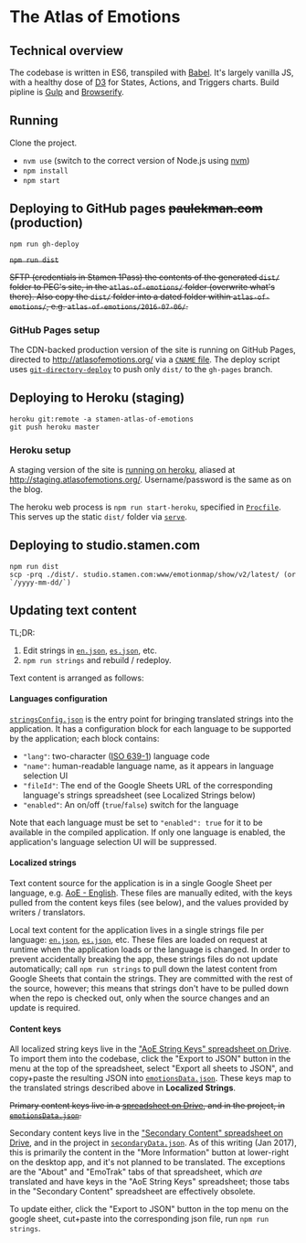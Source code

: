 # The Atlas of Emotions

## Technical overview

The codebase is written in ES6, transpiled with [Babel](https://babeljs.io/). It's largely vanilla JS, with a healthy dose of [D3](https://d3js.org/) for States, Actions, and Triggers charts. Build pipline is [Gulp](http://gulpjs.com/) and [Browserify](http://browserify.org/).


## Running

Clone the project.

- `nvm use` (switch to the correct version of Node.js using [nvm](https://github.com/creationix/nvm))
- `npm install`
- `npm start`

## Deploying to GitHub pages ~~paulekman.com~~ (production)

`npm run gh-deploy`

~~`npm run dist`~~

~~SFTP (credentials in Stamen 1Pass) the contents of the generated `dist/` folder to PEG's site, in the `atlas-of-emotions/` folder (overwrite what's there). Also copy the `dist/` folder into a dated folder within `atlas-of-emotions/`, e.g. `atlas-of-emotions/2016-07-06/`.~~


### GitHub Pages setup

The CDN-backed production version of the site is running on GitHub Pages, directed to http://atlasofemotions.org/ via a [`CNAME` file](https://github.com/stamen/atlas-of-emotions/blob/gh-pages/CNAME). The deploy script uses [`git-directory-deploy`](https://www.npmjs.com/package/git-directory-deploy) to push only `dist/` to the `gh-pages` branch.

## Deploying to Heroku (staging)

```
heroku git:remote -a stamen-atlas-of-emotions
git push heroku master
```

### Heroku setup

A staging version of the site is [running on heroku](http://stamen-atlas-of-emotions.herokuapp.com), aliased at http://staging.atlasofemotions.org/. Username/password is the same as on the blog.

The heroku web process is `npm run start-heroku`, specified in [`Procfile`](https://github.com/stamen/atlas-of-emotions/blob/master/Procfile). This serves up the static `dist/` folder via [`serve`](https://www.npmjs.com/package/serve).

## Deploying to studio.stamen.com

```
npm run dist
scp -prq ./dist/. studio.stamen.com:www/emotionmap/show/v2/latest/ (or `/yyyy-mm-dd/`)
```

## Updating text content

TL;DR:
1. Edit strings in [`en.json`](./static/strings/langs/es.json), [`es.json`](./static/strings/langs/es.json), etc.
2. `npm run strings` and rebuild / redeploy.

Text content is arranged as follows:

#### Languages configuration

[`stringsConfig.json`](./static/strings/stringsConfig.json) is the entry point for bringing translated strings into the application. It has a configuration block for each language to be supported by the application; each block contains:
- `"lang"`: two-character ([ISO 639-1](https://en.wikipedia.org/wiki/ISO_639-1)) language code
- `"name"`: human-readable language name, as it appears in language selection UI
- `"fileId"`: The end of the Google Sheets URL of the corresponding language's strings spreadsheet (see Localized Strings below)
- `"enabled"`: An on/off (`true`/`false`) switch for the language

Note that each language must be set to `"enabled": true` for it to be available in the compiled application. If only one language is enabled, the application's language selection UI will be suppressed.

#### Localized strings

Text content source for the application is in a single Google Sheet per language, e.g. [AoE - English](https://docs.google.com/spreadsheets/d/1mZH66DoV1F3f1k2cP1jo5t7ApcaSIzl5Xycw_oUSPNo/edit#gid=0). These files are manually edited, with the keys pulled from the content keys files (see below), and the values provided by writers / translators.

Local text content for the application lives in a single strings file per language: [`en.json`](./static/strings/langs/es.json), [`es.json`](./static/strings/langs/es.json), etc. These files are loaded on request at runtime when the application loads or the language is changed. In order to prevent accidentally breaking the app, these strings files do not update automatically; call `npm run strings` to pull down the latest content from Google Sheets that contain the strings. They are committed with the rest of the source, however; this means that strings don't have to be pulled down when the repo is checked out, only when the source changes and an update is required.

#### Content keys
All localized string keys live in the ["AoE String Keys" spreadsheet on Drive](https://docs.google.com/spreadsheets/d/18rr302KT37L_DVOVA54CyoSEC-aQqwjWk8E7iByscyA/). To import them into the codebase, click the "Export to JSON" button in the menu at the top of the spreadsheet, select "Export all sheets to JSON", and copy+paste the resulting JSON into [`emotionsData.json`](https://github.com/stamen/atlas-of-emotions/blob/master/static/strings/emotionsData.json). These keys map to the translated strings described above in **Localized Strings**.

~~Primary content keys live in a [spreadsheet on Drive](https://docs.google.com/spreadsheets/d/1d9_u-7heRc1VHHOJQpvLqXOMXfSgmNBT9olpWk2cdvE/edit#gid=0), and in the project, in [`emotionsData.json`](https://github.com/stamen/atlas-of-emotions/blob/master/static/strings/emotionsData.json).~~

Secondary content keys live in the ["Secondary Content" spreadsheet on Drive](https://docs.google.com/a/stamen.com/spreadsheets/d/1eNeWj8q3geMb8HZsSR9ZT7vmFzXSR7nzd9nKNrvE1Ko/edit?usp=drive_web), and in the project in [`secondaryData.json`](https://github.com/stamen/atlas-of-emotions/blob/master/static/strings/secondaryData.json). As of this writing (Jan 2017), this is primarily the content in the "More Information" button at lower-right on the desktop app, and it's not planned to be translated. The exceptions are the "About" and "EmoTrak" tabs of that spreadsheet, which _are_ translated and have keys in the "AoE String Keys" spreadsheet; those tabs in the "Secondary Content" spreadsheet are effectively obsolete.

To update either, click the "Export to JSON" button in the top menu on the google sheet, cut+paste into the corresponding json file, run `npm run strings`.
